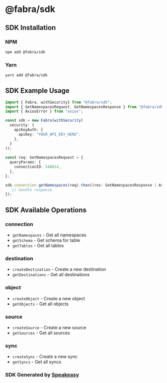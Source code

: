 # @fabra/sdk

<!-- Start SDK Installation -->
## SDK Installation

### NPM

```bash
npm add @fabra/sdk
```

### Yarn

```bash
yarn add @fabra/sdk
```
<!-- End SDK Installation -->

## SDK Example Usage
<!-- Start SDK Example Usage -->
```typescript
import { Fabra, withSecurity} from "@fabra/sdk";
import { GetNamespacesRequest, GetNamespacesResponse } from "@fabra/sdk/src/sdk/models/operations";
import { AxiosError } from "axios";

const sdk = new Fabra(withSecurity(
  security: {
    apiKeyAuth: {
      apiKey: "YOUR_API_KEY_HERE",
    },
  }
));
    
const req: GetNamespacesRequest = {
  queryParams: {
    connectionID: 548814,
  },
};

sdk.connection.getNamespaces(req).then((res: GetNamespacesResponse | AxiosError) => {
   // handle response
});
```
<!-- End SDK Example Usage -->

<!-- Start SDK Available Operations -->
## SDK Available Operations


### connection

* `getNamespaces` - Get all namespaces
* `getSchema` - Get schema for table
* `getTables` - Get all tables

### destination

* `createDestination` - Create a new destination
* `getDestinations` - Get all destinations

### object

* `createObject` - Create a new object
* `getObjects` - Get all objects

### source

* `createSource` - Create a new source
* `getSources` - Get all sources

### sync

* `createSync` - Create a new sync
* `getSyncs` - Get all syncs
<!-- End SDK Available Operations -->

### SDK Generated by [Speakeasy](https://docs.speakeasyapi.dev/docs/using-speakeasy/client-sdks)
